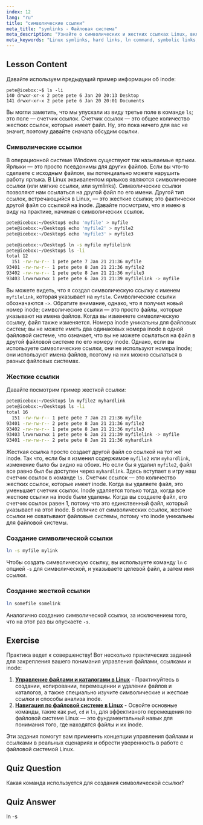 ```yaml
---
index: 12
lang: "ru"
title: "символические ссылки"
meta_title: "symlinks - Файловая система"
meta_description: "Узнайте о символических и жестких ссылках Linux, включая способы их создания и управления. Изучите их различия и варианты использования с помощью этого руководства для начинающих."
meta_keywords: "Linux symlinks, hard links, ln command, symbolic links, Linux file system, Linux tutorial, beginner Linux"
---
```


## Lesson Content

Давайте используем предыдущий пример информации об inode:

```plaintext
pete@icebox:~$ ls -li
140 drwxr-xr-x 2 pete pete 6 Jan 20 20:13 Desktop
141 drwxr-xr-x 2 pete pete 6 Jan 20 20:01 Documents
```

Вы могли заметить, что мы упускали из виду третье поле в команде `ls`; это поле — счетчик ссылок. Счетчик ссылок — это общее количество жестких ссылок, которые имеет файл. Ну, это пока ничего для вас не значит, поэтому давайте сначала обсудим ссылки.

### Символические ссылки

В операционной системе Windows существуют так называемые ярлыки. Ярлыки — это просто псевдонимы для других файлов. Если вы что-то сделаете с исходным файлом, вы потенциально можете нарушить работу ярлыка. В Linux эквивалентом ярлыков являются символические ссылки (или мягкие ссылки, или symlinks). Символические ссылки позволяют нам ссылаться на другой файл по его имени. Другой тип ссылок, встречающийся в Linux, — это жесткие ссылки; это фактически другой файл со ссылкой на inode. Давайте посмотрим, что я имею в виду на практике, начиная с символических ссылок.

```bash
pete@icebox:~/Desktop$ echo 'myfile' > myfile
pete@icebox:~/Desktop$ echo 'myfile2' > myfile2
pete@icebox:~/Desktop$ echo 'myfile3' > myfile3

pete@icebox:~/Desktop$ ln -s myfile myfilelink
pete@icebox:~/Desktop$ ls -li
total 12
  151 -rw-rw-r-- 1 pete pete 7 Jan 21 21:36 myfile
93401 -rw-rw-r-- 1 pete pete 8 Jan 21 21:36 myfile2
93402 -rw-rw-r-- 1 pete pete 8 Jan 21 21:36 myfile3
93403 lrwxrwxrwx 1 pete pete 6 Jan 21 21:39 myfilelink -> myfile
```

Вы можете видеть, что я создал символическую ссылку с именем `myfilelink`, которая указывает на `myfile`. Символические ссылки обозначаются `->`. Обратите внимание, однако, что я получил новый номер inode; символические ссылки — это просто файлы, которые указывают на имена файлов. Когда вы изменяете символическую ссылку, файл также изменяется. Номера inode уникальны для файловых систем; вы не можете иметь два одинаковых номера inode в одной файловой системе, что означает, что вы не можете ссылаться на файл в другой файловой системе по его номеру inode. Однако, если вы используете символические ссылки, они не используют номера inode; они используют имена файлов, поэтому на них можно ссылаться в разных файловых системах.

### Жесткие ссылки

Давайте посмотрим пример жесткой ссылки:

```bash
pete@icebox:~/Desktop$ ln myfile2 myhardlink
pete@icebox:~/Desktop$ ls -li
total 16
  151 -rw-rw-r-- 1 pete pete 7 Jan 21 21:36 myfile
93401 -rw-rw-r-- 2 pete pete 8 Jan 21 21:36 myfile2
93402 -rw-rw-r-- 1 pete pete 8 Jan 21 21:36 myfile3
93403 lrwxrwxrwx 1 pete pete 6 Jan 21 21:39 myfilelink -> myfile
93401 -rw-rw-r-- 2 pete pete 8 Jan 21 21:36 myhardlink
```

Жесткая ссылка просто создает другой файл со ссылкой на тот же inode. Так что, если бы я изменил содержимое `myfile2` или `myhardlink`, изменение было бы видно на обоих. Но если бы я удалил `myfile2`, файл все равно был бы доступен через `myhardlink`. Здесь вступает в игру наш счетчик ссылок в команде `ls`. Счетчик ссылок — это количество жестких ссылок, которые имеет inode. Когда вы удаляете файл, это уменьшает счетчик ссылок. Inode удаляется только тогда, когда все жесткие ссылки на inode были удалены. Когда вы создаете файл, его счетчик ссылок равен 1, потому что это единственный файл, который указывает на этот inode. В отличие от символических ссылок, жесткие ссылки не охватывают файловые системы, потому что inode уникальны для файловой системы.

### Создание символической ссылки

```bash
ln -s myfile mylink
```

Чтобы создать символическую ссылку, вы используете команду `ln` с опцией `-s` для символической, и указываете целевой файл, а затем имя ссылки.

### Создание жесткой ссылки

```bash
ln somefile somelink
```

Аналогично созданию символической ссылки, за исключением того, что на этот раз вы опускаете `-s`.

## Exercise

Практика ведет к совершенству! Вот несколько практических заданий для закрепления вашего понимания управления файлами, ссылками и inode:

1. **[Управление файлами и каталогами в Linux](https://labex.io/ru/labs/comptia-manage-files-and-directories-in-linux-590835)** - Практикуйтесь в создании, копировании, перемещении и удалении файлов и каталогов, а также специально изучите символические и жесткие ссылки и способы анализа inode.
2. **[Навигация по файловой системе в Linux](https://labex.io/ru/labs/comptia-navigate-the-filesystem-in-linux-590971)** - Освойте основные команды, такие как `pwd`, `cd` и `ls`, для эффективного перемещения по файловой системе Linux — это фундаментальный навык для понимания того, где находятся файлы и их inode.

Эти задания помогут вам применить концепции управления файлами и ссылками в реальных сценариях и обрести уверенность в работе с файловой системой Linux.

## Quiz Question

Какая команда используется для создания символической ссылки?

## Quiz Answer

ln -s

